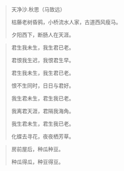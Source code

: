 

> 天净沙.秋思（马致远）
>
> 枯藤老树昏鸦，小桥流水人家，古道西风瘦马。
>
> 夕阳西下，断肠人在天涯。



> 君生我未生，我生君已老。
>
> 君恨我生迟，我恨君生早。
>
> 君生我未生，我生君已老。
>
> 恨不生同时，日日与君好。
>
> 我生君未生，君生我已老。
>
> 我离君天涯，君隔我海角。
>
> 我生君未生，君生我已老。
>
> 化蝶去寻花，夜夜栖芳草。



> 房前屋后，种瓜种豆。
>
> 种瓜得瓜，种豆得豆。

